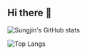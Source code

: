 ## Hi there 👋

<!--
**Sungjin-Park-Sogang/Sungjin-Park-Sogang** is a ✨ _special_ ✨ repository because its `README.md` (this file) appears on your GitHub profile.

Here are some ideas to get you started:

- 🔭 I’m currently working on ...
- 🌱 I’m currently learning ...
- 👯 I’m looking to collaborate on ...
- 🤔 I’m looking for help with ...
- 💬 Ask me about ...
- 📫 How to reach me: ...
- 😄 Pronouns: ...
- ⚡ Fun fact: ...
-->


![Sungjin's GitHub stats](https://github-readme-stats.vercel.app/api?username=Sungjin-Park-Sogang&count_private=true&show_icons=true&rank_icon=A+)

![Top Langs](https://github-readme-stats.vercel.app/api/top-langs/?username=Sungjin-Park-Sogang)
